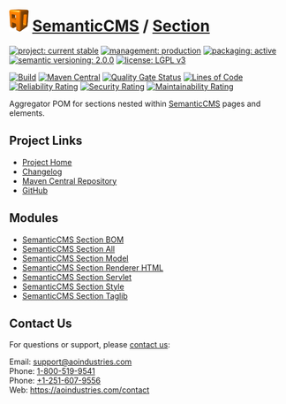 # [<img src="ao-logo.png" alt="AO Logo" width="35" height="40">](https://github.com/aoindustries) [SemanticCMS](https://github.com/aoindustries/semanticcms) / [Section](https://github.com/aoindustries/semanticcms-section)

[![project: current stable](https://semanticcms.com/ao-badges/project-current-stable.svg)](https://aoindustries.com/life-cycle#project-current-stable)
[![management: production](https://semanticcms.com/ao-badges/management-production.svg)](https://aoindustries.com/life-cycle#management-production)
[![packaging: active](https://semanticcms.com/ao-badges/packaging-active.svg)](https://aoindustries.com/life-cycle#packaging-active)  
[![semantic versioning: 2.0.0](https://semanticcms.com/ao-badges/semver-2.0.0.svg)](http://semver.org/spec/v2.0.0.html)
[![license: LGPL v3](https://semanticcms.com/ao-badges/license-lgpl-3.0.svg)](https://www.gnu.org/licenses/lgpl-3.0)

[![Build](https://github.com/aoindustries/semanticcms-section/workflows/Build/badge.svg?branch=master)](https://github.com/aoindustries/semanticcms-section/actions?query=workflow%3ABuild)
[![Maven Central](https://maven-badges.herokuapp.com/maven-central/com.semanticcms/semanticcms-section/badge.svg)](https://maven-badges.herokuapp.com/maven-central/com.semanticcms/semanticcms-section)
[![Quality Gate Status](https://sonarcloud.io/api/project_badges/measure?branch=master&project=com.semanticcms%3Asemanticcms-section&metric=alert_status)](https://sonarcloud.io/dashboard?branch=master&id=com.semanticcms%3Asemanticcms-section)
[![Lines of Code](https://sonarcloud.io/api/project_badges/measure?branch=master&project=com.semanticcms%3Asemanticcms-section&metric=ncloc)](https://sonarcloud.io/component_measures?branch=master&id=com.semanticcms%3Asemanticcms-section&metric=ncloc)  
[![Reliability Rating](https://sonarcloud.io/api/project_badges/measure?branch=master&project=com.semanticcms%3Asemanticcms-section&metric=reliability_rating)](https://sonarcloud.io/component_measures?branch=master&id=com.semanticcms%3Asemanticcms-section&metric=Reliability)
[![Security Rating](https://sonarcloud.io/api/project_badges/measure?branch=master&project=com.semanticcms%3Asemanticcms-section&metric=security_rating)](https://sonarcloud.io/component_measures?branch=master&id=com.semanticcms%3Asemanticcms-section&metric=Security)
[![Maintainability Rating](https://sonarcloud.io/api/project_badges/measure?branch=master&project=com.semanticcms%3Asemanticcms-section&metric=sqale_rating)](https://sonarcloud.io/component_measures?branch=master&id=com.semanticcms%3Asemanticcms-section&metric=Maintainability)

Aggregator POM for sections nested within [SemanticCMS](https://github.com/aoindustries/semanticcms) pages and elements.

## Project Links
* [Project Home](https://semanticcms.com/section/)
* [Changelog](https://semanticcms.com/section/changelog)
* [Maven Central Repository](https://search.maven.org/artifact/com.semanticcms/semanticcms-section)
* [GitHub](https://github.com/aoindustries/semanticcms-section)

## Modules
* [SemanticCMS Section BOM](https://github.com/aoindustries/semanticcms-section-bom)
* [SemanticCMS Section All](https://github.com/aoindustries/semanticcms-section-all)
* [SemanticCMS Section Model](https://github.com/aoindustries/semanticcms-section-model)
* [SemanticCMS Section Renderer HTML](https://github.com/aoindustries/semanticcms-section-renderer-html)
* [SemanticCMS Section Servlet](https://github.com/aoindustries/semanticcms-section-servlet)
* [SemanticCMS Section Style](https://github.com/aoindustries/semanticcms-section-style)
* [SemanticCMS Section Taglib](https://github.com/aoindustries/semanticcms-section-taglib)

## Contact Us
For questions or support, please [contact us](https://aoindustries.com/contact):

Email: [support@aoindustries.com](mailto:support@aoindustries.com)  
Phone: [1-800-519-9541](tel:1-800-519-9541)  
Phone: [+1-251-607-9556](tel:+1-251-607-9556)  
Web: https://aoindustries.com/contact
